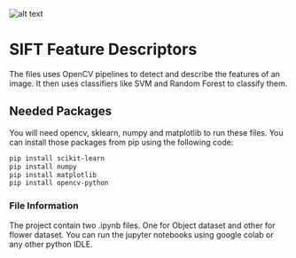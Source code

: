 <!--
title: 'Image Classification using Feature Descriptors'
description: 'This repositry contain jupyter notebooks that were used to classify objects using feature descriptrs. We have used SIFT and ORB to train classifiers like SVM and Random Forests.'
layout: Doc
language: python
authorLink: 'https://github.com/MrDexxter/'
authorName: 'Ahmad, inc.'
-->

![alt text]([http://url/to/img.png](https://lexica.art/prompt/15680caa-4404-404f-8417-a406239b5b7e))

# SIFT Feature Descriptors

The files uses OpenCV pipelines to detect and describe the features of an image. It then uses classifiers like SVM and Random Forest to classify them.

## Needed Packages
You will need opencv, sklearn, numpy and matplotlib to run these files. You can install those packages from pip using the following code:
```bash
pip install scikit-learn
pip install numpy
pip install matplotlib
pip install opencv-python
```

### File Information
The project contain two .ipynb files. One for Object dataset and other for flower dataset. You can run the jupyter notebooks using google colab or any other python IDLE.
